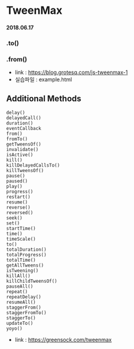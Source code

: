 # TweenMax
#### 2018.06.17

### .to()
### .from()
- link : https://blog.grotesq.com/js-tweenmax-1
- 실습파일 : example.html


## Additional Methods
    delay()
    delayedCall()
    duration()
    eventCallback
    from()
    fromTo()
    getTweensOf()
    invalidate()
    isActive()
    kill()
    killDelayedCallsTo()
    killTweensOf()
    pause()
    paused()
    play()
    progress()
    restart()
    resume()
    reverse()
    reversed()
    seek()
    set()
    startTime()
    time()
    timeScale()
    to()
    totalDuration()
    totalProgress()
    totalTime()
    getAllTweens()
    isTweening()
    killAll()
    killChildTweensOf()
    pauseAll()
    repeat()
    repeatDelay()
    resumeAll()
    staggerFrom()
    staggerFromTo()
    staggerTo()
    updateTo()
    yoyo()
  
- link : https://greensock.com/tweenmax
